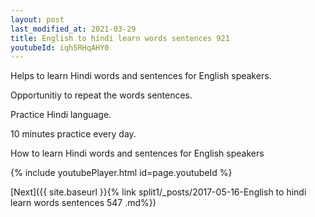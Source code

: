 ```yaml
---
layout: post
last_modified_at: 2021-03-29
title: English to hindi learn words sentences 921 
youtubeId: iqh5RHqAHY0
---
```

 
 
Helps to learn Hindi words and sentences for English speakers.

Opportunitiy to repeat the words sentences. 

Practice Hindi language. 
 
10 minutes practice every day. 
 
How to learn Hindi words and sentences for English speakers 
 
{% include youtubePlayer.html id=page.youtubeId %}
 
 
[Next]({{ site.baseurl }}{% link  split1/_posts/2017-05-16-English to hindi learn words sentences 547 .md%})
 
